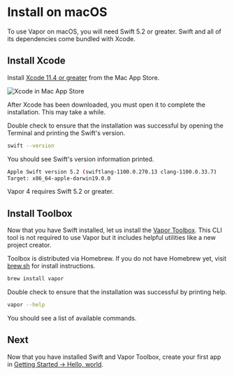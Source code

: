 # Install on macOS

To use Vapor on macOS, you will need Swift 5.2 or greater. Swift and all of its dependencies come bundled with Xcode.

## Install Xcode

Install [Xcode 11.4 or greater](https://itunes.apple.com/us/app/xcode/id497799835?mt=12) from the Mac App Store.

![Xcode in Mac App Store](../images/xcode-mac-app-store.png)

After Xcode has been downloaded, you must open it to complete the installation. This may take a while.

Double check to ensure that the installation was successful by opening the Terminal and printing the Swift's version.

```sh
swift --version
```

You should see Swift's version information printed.

```sh
Apple Swift version 5.2 (swiftlang-1100.0.270.13 clang-1100.0.33.7)
Target: x86_64-apple-darwin19.0.0
```

Vapor 4 requires Swift 5.2 or greater.

## Install Toolbox

Now that you have Swift installed, let us install the [Vapor Toolbox](https://github.com/vapor/toolbox). This CLI tool is not required to use Vapor but it includes helpful utilities like a new project creator.

Toolbox is distributed via Homebrew. If you do not have Homebrew yet, visit <a href="https://brew.sh" target="_blank">brew.sh</a> for install instructions.

```sh
brew install vapor
```

Double check to ensure that the installation was successful by printing help.

```sh
vapor --help
```

You should see a list of available commands.

## Next

Now that you have installed Swift and Vapor Toolbox, create your first app in [Getting Started &rarr; Hello, world](../gettingstarted/hello-world.md).
